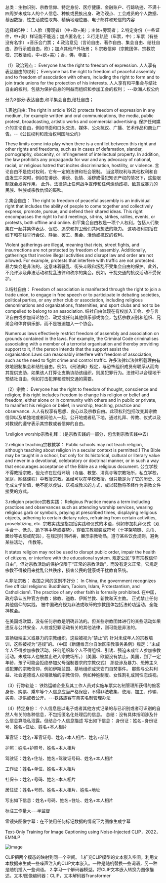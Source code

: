 总类：生物识别、宗教信仰、特定身份、医疗健康、金融账户、行踪轨迹、不满十四周岁未成年人的个人信息、种族或民族出身、政治观点、工会成员的个人数据、基因数据、性生活或性取向、精确地理位置、电子邮件和短信的内容

选择的5种：
1.人脸（旁观者）（中+欧+美）；主体+旁观者；
2.特定身份（一些证件，中+美）样证能不能选；加点匿名化；
3.行走轨迹（车票，中）；车票（有些没有名字）+音乐会门票；
4.政治意见（言论自由、著作自由、集会自由、结社自由、游行示威自由，欧）；加点其他户外场景；
5.宗教信仰（宗教团体、宗教院校、宗教活动，中+欧+美）；香，佛，寺庙；


（1）政治观点：
Everyone has the right to freedom of expression.
人人享有表达自由的权利；
Everyone has the right to freedom of peaceful assembly and to freedom of association with others, including the right to form and to join trade unions for the protection of his interests.
人人享有和平集会与结社自由的权利，包括为保护自身的利益而组织和参加工会的权利；
---欧洲人权公约

分为3部分:表达自由,和平集会自由,结社自由；

1.表达自由:
The right in article 19(2) protects freedom of expression in any medium, for example written and oral communications, the media, public protest, broadcasting, artistic works and commercial advertising. 
保护任何媒介的言论自由，例如书面和口头交流、媒体、公众抗议、广播、艺术作品和商业广告。--《公民权利和政治权利国际公约》

These limits come into play when there is a conflict between this right and other rights and freedoms, such as in cases of defamation, slander, pornography, obscenity, or infringement of intellectual property. In addition, the law prohibits any propaganda for war and any advocacy of national, racial, or religious hatred that incites discrimination, hostility, or violence.
言论自由不是绝对权利，它有一定的法律和社会限制。 当这项权利与其他权利和自由发生冲突时，例如在诽谤、诽谤、色情、淫秽或侵犯知识产权的情况下，这些限制就会发挥作用。 此外，法律禁止任何战争宣传和任何煽动歧视、敌意或暴力的民族、种族或宗教仇恨的鼓吹。

2.集会自由：
The right to freedom of peaceful assembly is an individual right that includes the ability of people to come together and collectively express, promote, pursue, and defend their shared ideas. This right encompasses the right to hold meetings, sit-ins, strikes, rallies, events, or protests, both offline and online.
和平集会自由权是一项个人权利，包括人们聚集在一起并集体表达、促进、追求和捍卫他们共同想法的能力。 这项权利包括在线下和在线举行会议、静坐、罢工、集会、活动或抗议的权利。

Violent gatherings are illegal, meaning that riots, street fights, and insurrections are not protected by freedom of assembly. Additionally, gatherings that involve illegal activities and disrupt law and order are not allowed. For example, protests that interfere with traffic are not protected.
暴力集会是非法的，这意味着骚乱、街头斗殴和叛乱不受集会自由的保护。此外，不允许涉及非法活动和扰乱法律和秩序的集会。例如，干扰交通的抗议活动不受保护。

3.结社自由：
Freedom of association is manifested through the right to join a trade union, to engage in free speech or to participate in debating societies, political parties, or any other club or association, including religious denominations and organizations, fraternities, and sport clubs and not to be compelled to belong to an association.
结社自由体现在有权加入工会、参与言论自由或参加辩论协会、政党或任何其他俱乐部或协会，包括宗教派别和组织、兄弟会和体育俱乐部，而不是被迫加入一个协会。

Numerous laws effectively restrict freedom of assembly and association on grounds contained in the laws. For example, the Criminal Code criminalises associating with a member of a terrorist organisation and thereby providing support to it, if the person intends that the support assist the organisation.Laws can reasonably interfere with freedom of association, such as the need to fight crime and control traffic.
许多法律以法律所载理由有效地限制集会和结社自由。例如，《刑法典》规定，与恐怖组织成员有联系从而向其提供支助，如果该人打算让支助协助该组织，则属犯罪行为。法律可以合理地干预结社自由，例如打击犯罪和控制交通的需要。


（2）宗教：
Everyone has the right to freedom of thought, conscience and religion; this right includes freedom to change his religion or belief and freedom, either alone or in community with others and in public or private, to manifest his religion or belief, in worship, teaching, practice and observance.
人人有权享有思想、良心以及宗教自由。此项权利包括改变其宗教信仰以及单独地或者同他人一起，公开地或者私下地，通过礼拜、传教、仪式以及对教规的遵守表示其宗教或者信仰的自由。

1.religion worship宗教礼拜：（是宗教实践的一部分，包含到宗教实践中去）

2.religion teaching宗教教学：
Public schools may not teach religion, although teaching about religion in a secular context is permitted.1 The Bible may be taught in a school, but only for its historical, cultural or literary value and never in a devotional, celebratory or doctrinal manner, or in such a way that encourages acceptance of the Bible as a religious document.
公立学校不得教授宗教，但允许在世俗环境（寺庙、教堂、清真寺等宗教场所，私立学校，家庭，网络课程）中教授宗教。圣经可以在学校教授，但只能是为了它的历史、文化或文学价值，绝不能以虔诚、庆祝或教义的方式，或以鼓励将圣经作为宗教文件接受的方式。

3.religion practice宗教实践：
Religious Practice means a term including practices and observances such as attending worship services, wearing religious garb or symbols, praying at prescribed times, displaying religious objects, adhering to certain dietary rules, refraining from certain activities, proselytizing, etc.
宗教实践是指包括实践和仪式的术语，例如参加礼拜仪式（双手合十、低头、跪下等手势或姿势），穿着宗教服装或符号（十字架项链、头巾、面纱等衣服或配饰），在规定时间祈祷，展示宗教物品，遵守某些饮食规则，避免某些活动， 传教等。

It states religion may not be used to disrupt public order, impair the health of citizens, or interfere with the educational system. 
规定公民“享有宗教信仰自由”，但对宗教活动的保护仅限于“正常的宗教活动”，而没有定义正常。它规定宗教不得被用来扰乱公共秩序，损害公民的健康或干扰教育系统。

4.非法宗教：
各国之间的区别不好分：
In China, the government recognizes five official religions: Buddhism, Taoism, Islam, Protestantism, and Catholicism1. The practice of any other faith is formally prohibited.
在中国，政府承认五种官方宗教：佛教、道教、伊斯兰教、新教和天主教。 正式禁止任何其他信仰的实践。
被中国政府视为非法或取缔的宗教团体包括法轮功运动，全能神教会。

在美国或欧盟，没有任何宗教是明确非法的。但某些宗教团体进行的某些活动如果违反与公共安全、人权或犯罪活动有关的其他法律，则可能是非法的。

宣扬极端主义或暴力的宗教组织，这些被视为“禁止”的
针对未成年人的宗教培训，这些被视为“违规”的。（中国《新疆维吾尔自治区宗教事务条例》规定：“未成年人不得参加宗教活动。任何组织和个人不得组织、引诱、强迫未成年人参加宗教活动。未成年人也被禁止进入宗教场所。）（美国、欧盟没有禁止。美国，到了一定年龄，孩子可能会拒绝参加父母强制要求的宗教仪式）
那些涉及暴力、恐怖主义或犯罪的宗教信仰，例如伊斯兰国、基地组织或天安门自焚事件。
那些与公共利益、社会道德或人权相抵触的宗教信仰，例如种姓制度、女性割礼或同性恋歧视。

（3）行踪轨迹：
铁路运输企业及其工作人员对实施车票实名制管理所获得的旅客身份、购票、乘车等个人信息应当严格保密，不得非法收集、使用、加工、传输、买卖、提供或者公开。---铁路旅客车票实名制管理办法

（4）特定身份：
个人信息是以电子或者其他方式记录的与已识别或者可识别的自然人有关的各种信息，不包括匿名化处理后的信息。
总结：没有具体指明涉及什么信息算隐私泄露。但结合个人信息描述
写出如下信息：
身份证：姓名+身份证号、姓名+住址、姓名+本人相片

军官证：姓名+军官证号、姓名+本人相片、姓名+部队

护照：姓名+护照号、姓名+本人相片

驾驶证：姓名+住址、姓名+驾驶证号码、姓名+本人相片

工作证：姓名+单位、姓名+本人相片

社保卡：姓名+号码、姓名+本人相片

居住证：姓名+号码、姓名+本人相片、姓名+地址

写出如下信息：姓名+号码、姓名+住址、姓名+本人相片

标注工作量大---半监督

零镜头图像字幕：在不使用任何标记数据的情况下为图像生成字幕

Text-Only Training for Image Captioning using Noise-Injected CLIP，2022，EMNLP

![image](https://user-images.githubusercontent.com/86655336/224634446-5b93ba68-87b1-4c36-a207-d3ae9307819c.png)

CLIP把两个模态的映射到同一个空间。
1.扩充CLIP模型的文本嵌入空间。利用文本数据来生成一些噪声注入的CLIP文本嵌入。一种是随机替换一些词语，另一种是随机插入一些词语。
2.学习一个解码器模型。将CLIP文本嵌入转换为图像描述。文本/图像编码器：CLIP，文本解码器Transformer


